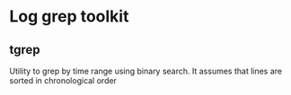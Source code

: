 # Log grep toolkit

## tgrep
Utility to grep by time range using binary search. It assumes that lines are sorted in chronological order
